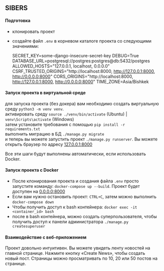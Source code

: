 ## SIBERS

#### Подготовка
  - клонировать проект
  - создайте файл `.env` в корневом каталоге проекта со следующими значениями:


    SECRET_KEY=some-django-insecure-secret-key
    DEBUG=True
    DATABASE_URL=postgresql://postgres:postgres@db:5432/postgres
    ALLOWED_HOSTS="127.0.0.1, localhost, 0.0.0.0"
    CSRF_TRUSTED_ORIGINS="http://localhost:8000, http://127.0.0.1:8000, http://0.0.0.0:8000"
    CORS_ORIGINS="http://localhost:8000, http://127.0.0.1:8000, http://0.0.0.0:8000"
    TIME_ZONE=Asia/Bishkek


#### Запуск проекта в виртуальной среде
для запуска проекта (без докера) вам необходимо создать виртуальную среду `python3 -m venv venv`.<br/>
активировать среду `source ./venv/bin/activate` (Ubuntu)  |   `venv\Scripts\activate` (Windows)<br/>
затем установите требования с помощью `pip install -r requirements.txt`<br/>
выполнить миграцию в БД `./manage.py migrate`<br/>
и теперь вы можете запустить проект `./manage.py runserver`. Вы можете открыть браузер по адресу [127.0.0.1:8000](http://127.0.0.1:8000/)<br/>

Все эти шаги будут выполнены автоматически, если использовать Docker.

#### Запуск проекта с Docker
  - После клонирования проекта и создания файла `.env` просто запустите команду: `docker-compose up --build`. Проект будет доступен на [0.0.0.0:8000](http://0.0.0.0:8000/)
  - Если вам нужно остановить проект: `CTRL+C`, затем можно выполнить `docker-compose down`
  - Чтобы получить доступ к bash контейнера: `docker exec -it <container_id> bash`
  - после в bash контейнера, можно создать суперпользователя, чтобы получить доступ к панели администратора `./manage.py createsuperuser`


#### Взаимодействие с веб-приложением
Проект довольно интуитивен. Вы можете увидеть ленту новостей на главной странице. Нажмите кнопку «Create News», чтобы создать новый пост. Страницы можно просматривать по 10, 20 или 50 постов на странице.